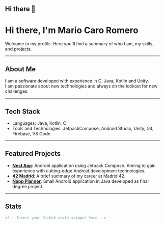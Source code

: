 ## Hi there 👋

<!--
**mariocaro13/mariocaro13** is a ✨ _special_ ✨ repository because its `README.md` (this file) appears on your GitHub profile.

Here are some ideas to get you started:

- 🔭 I’m currently working on ...
- 🌱 I’m currently learning ...
- 👯 I’m looking to collaborate on ...
- 🤔 I’m looking for help with ...
- 💬 Ask me about ...
- 📫 How to reach me: ...
- 😄 Pronouns: ...
- ⚡ Fun fact: ...
-->
# Hi there, I'm Mario Caro Romero

Welcome to my profile. Here you'll find a summary of who I am, my skills, and projects.

---

## About Me

I am a software developed with experience in C, Java, Kotlin and Unity.  
I am passionate about new technologies and always on the lookout for new challenges.

---

## Tech Stack

- Languages: Java, Kotlin, C
- Tools and Technologies: JetpackCompose, Android Studio, Unity, Git, Firebase, VS Code  

---

## Featured Projects

- **[Nest App]([https://github.com/username/project-a](https://github.com/mariocaro13/Nest-App))**: Android application using Jetpack Compose. Aiming to gain experience with cutting-edge Android development technologies.
- **[42 Madrid]([https://github.com/username/project-b](https://github.com/mariocaro13/42_Madrid))**: A brief summary of my career at Madrid 42.  
- **[Napp Planner]([https://github.com/username/project-c](https://github.com/mariocaro13/NapPlanner))**: Small Android application in Java developed as final degree project.  

---

## Stats

```markdown
<!-- Insert your GitHub stats snippet here -->
